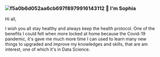 ### ![f5a0b6d052aa6cb697f8979916143112](https://user-images.githubusercontent.com/86232890/123932956-23a49600-d9bc-11eb-9695-5408cdb19aad.gif) 👋 I'm Sophia



Hi all,

I wish you all stay healthy and always keep the health protocol. 
One of the benefits I could felt when more locked at home because the Covid-19 pandemic, it's gave me much more time I can used to learn many new things to upgraded and improve my knowledges and skills, that are am interest, one of which it's in Data Science.


<!--
**ladyayasophia/ladyayasophia** is a ✨ _special_ ✨ repository because its `README.md` (this file) appears on your GitHub profile.

Here are some ideas to get you started:

- 🔭 I’m currently working on ...

- 🌱 I’m currently learning ...
- 👯 I’m looking to collaborate on ...
- 🤔 I’m looking for help with ...
- 💬 Ask me about ...
- 📫 How to reach me: ...
- 😄 Pronouns: ...
- ⚡ Fun fact: ...
-->
